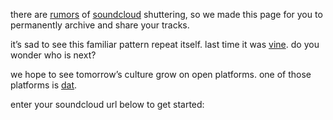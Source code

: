 there are [rumors](https://techcrunch.com/2017/07/12/soundshroud/) of [soundcloud](http://soundcloud.com) shuttering, so we made this page for you to permanently archive and share your tracks.

it’s sad to see this familiar pattern repeat itself. last time it was [vine](https://www.wired.com/2016/10/rip-vine/). do you wonder who is next?

we hope to see tomorrow’s culture grow on open platforms. one of those platforms is [dat](http://datproject.org).

enter your soundcloud url below to get started: